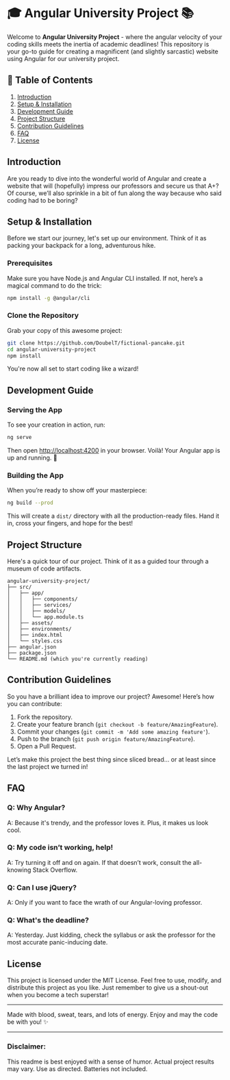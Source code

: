# 🎓 Angular University Project 📚

Welcome to **Angular University Project** - where the angular velocity of your coding skills meets the inertia of academic deadlines! This repository is your go-to guide for creating a magnificent (and slightly sarcastic) website using Angular for our university project.

## 📖 Table of Contents

1. [Introduction](#introduction)
2. [Setup & Installation](#setup--installation)
3. [Development Guide](#development-guide)
4. [Project Structure](#project-structure)
5. [Contribution Guidelines](#contribution-guidelines)
6. [FAQ](#faq)
7. [License](#license)

## Introduction

Are you ready to dive into the wonderful world of Angular and create a website that will (hopefully) impress our professors and secure us that A+? Of course, we’ll also sprinkle in a bit of fun along the way because who said coding had to be boring?

## Setup & Installation

Before we start our journey, let's set up our environment. Think of it as packing your backpack for a long, adventurous hike.

### Prerequisites

Make sure you have Node.js and Angular CLI installed. If not, here’s a magical command to do the trick:

```bash
npm install -g @angular/cli
```

### Clone the Repository

Grab your copy of this awesome project:

```bash
git clone https://github.com/DoubelT/fictional-pancake.git
cd angular-university-project
npm install
```

You're now all set to start coding like a wizard!

## Development Guide

### Serving the App

To see your creation in action, run:

```bash
ng serve
```

Then open [http://localhost:4200](http://localhost:4200) in your browser. Voilà! Your Angular app is up and running. 🎉

### Building the App

When you’re ready to show off your masterpiece:

```bash
ng build --prod
```

This will create a `dist/` directory with all the production-ready files. Hand it in, cross your fingers, and hope for the best!

## Project Structure

Here's a quick tour of our project. Think of it as a guided tour through a museum of code artifacts.

```
angular-university-project/
├── src/
│   ├── app/
│   │   ├── components/
│   │   ├── services/
│   │   ├── models/
│   │   └── app.module.ts
│   ├── assets/
│   ├── environments/
│   ├── index.html
│   └── styles.css
├── angular.json
├── package.json
└── README.md (which you're currently reading)
```

## Contribution Guidelines

So you have a brilliant idea to improve our project? Awesome! Here’s how you can contribute:

1. Fork the repository.
2. Create your feature branch (`git checkout -b feature/AmazingFeature`).
3. Commit your changes (`git commit -m 'Add some amazing feature'`).
4. Push to the branch (`git push origin feature/AmazingFeature`).
5. Open a Pull Request.

Let’s make this project the best thing since sliced bread… or at least since the last project we turned in!

## FAQ

### Q: Why Angular?
A: Because it's trendy, and the professor loves it. Plus, it makes us look cool.

### Q: My code isn’t working, help!
A: Try turning it off and on again. If that doesn’t work, consult the all-knowing Stack Overflow.

### Q: Can I use jQuery?
A: Only if you want to face the wrath of our Angular-loving professor.

### Q: What's the deadline?
A: Yesterday. Just kidding, check the syllabus or ask the professor for the most accurate panic-inducing date.

## License

This project is licensed under the MIT License. Feel free to use, modify, and distribute this project as you like. Just remember to give us a shout-out when you become a tech superstar!

---

Made with blood, sweat, tears, and lots of energy. Enjoy and may the code be with you! ✨

---

### Disclaimer:
This readme is best enjoyed with a sense of humor. Actual project results may vary. Use as directed. Batteries not included.
